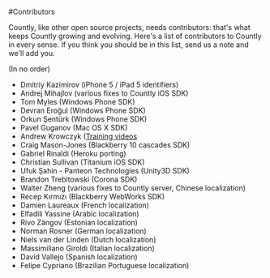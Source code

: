 #Contributors

Countly, like other open source projects, needs contributors: that's what keeps Countly growing and evolving. Here's a list of contributors to Countly in every sense. If you think you should be in this list, send us a note and we'll add you.

(In no order)

* Dmitriy Kazimirov (iPhone 5 / iPad 5 identifiers)
* Andrej Mihajlov (various fixes to Countly iOS SDK)
* Tom Myles (Windows Phone SDK)
* Devran Eroğul (Windows Phone SDK)
* Orkun Şentürk (Windows Phone SDK)
* Pavel Guganov (Mac OS X SDK)
* Andrew Krowczyk ([Training videos](http://www.youtube.com/watch?v=WaNme8YS0S0)
* Craig Mason-Jones (Blackberry 10 cascades SDK)
* Gabriel Rinaldi (Heroku porting)
* Christian Sullivan (Titanium iOS SDK)
* Ufuk Şahin - Panteon Technologies (Unity3D SDK)
* Brandon Trebitowski (Corona SDK)
* Walter Zheng (various fixes to Countly server, Chinese localization)
* Recep Kırmızı (Blackberry WebWorks SDK)
* Damien Laureaux (French localization)
* Elfadili Yassine (Arabic localization)
* Rivo Zängov (Estonian localization)
* Norman Rosner (German localization)
* Niels van der Linden (Dutch localization)
* Massimiliano Giroldi (Italian localization)
* David Vallejo (Spanish localization)
* Felipe Cypriano (Brazilian Portuguese localization)
